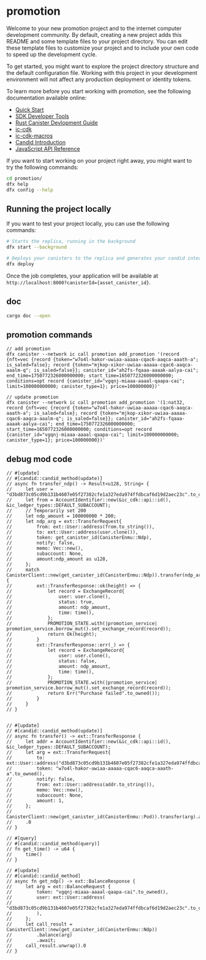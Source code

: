 # promotion

Welcome to your new promotion project and to the internet computer development community. By default, creating a new project adds this README and some template files to your project directory. You can edit these template files to customize your project and to include your own code to speed up the development cycle.

To get started, you might want to explore the project directory structure and the default configuration file. Working with this project in your development environment will not affect any production deployment or identity tokens.

To learn more before you start working with promotion, see the following documentation available online:

- [Quick Start](https://smartcontracts.org/docs/quickstart/quickstart-intro.html)
- [SDK Developer Tools](https://smartcontracts.org/docs/developers-guide/sdk-guide.html)
- [Rust Canister Devlopment Guide](https://smartcontracts.org/docs/rust-guide/rust-intro.html)
- [ic-cdk](https://docs.rs/ic-cdk)
- [ic-cdk-macros](https://docs.rs/ic-cdk-macros)
- [Candid Introduction](https://smartcontracts.org/docs/candid-guide/candid-intro.html)
- [JavaScript API Reference](https://erxue-5aaaa-aaaab-qaagq-cai.raw.ic0.app)

If you want to start working on your project right away, you might want to try the following commands:

```bash
cd promotion/
dfx help
dfx config --help
```

## Running the project locally

If you want to test your project locally, you can use the following commands:

```bash
# Starts the replica, running in the background
dfx start --background

# Deploys your canisters to the replica and generates your candid interface
dfx deploy
```

Once the job completes, your application will be available at `http://localhost:8000?canisterId={asset_canister_id}`.

## doc
```bash
cargo doc --open 
```

## promotion commands
```
// add promotion 
dfx canister --network ic call promotion add_promotion '(record {nft=vec {record {token="w7o4l-hakor-uwiaa-aaaaa-cqac6-aaqca-aaath-a"; is_saled=false}; record {token="mjkop-xikor-uwiaa-aaaaa-cqac6-aaqca-aaalm-q"; is_saled=false}}; canister_id="ah2fs-fqaaa-aaaak-aalya-cai"; end_time=1750772326000000000; start_time=1650772326000000000; conditions=opt record {canister_id="vgqnj-miaaa-aaaal-qaapa-cai"; limit=100000000000; canister_type=1}; price=100000000})'

// update promotion 
dfx canister --network ic call promotion add_promotion '(1:nat32, record {nft=vec {record {token="w7o4l-hakor-uwiaa-aaaaa-cqac6-aaqca-aaath-a"; is_saled=false}; record {token="mjkop-xikor-uwiaa-aaaaa-cqac6-aaqca-aaalm-q"; is_saled=false}}; canister_id="ah2fs-fqaaa-aaaak-aalya-cai"; end_time=1750772326000000000; start_time=1650772326000000000; conditions=opt record {canister_id="vgqnj-miaaa-aaaal-qaapa-cai"; limit=100000000000; canister_type=1}; price=100000000})'

```

## debug mod code
~~~
// #[update]
// #[candid::candid_method(update)]
// async fn transfer_ndp() -> Result<u128, String> {
//     let user = "d3bd873c05cd9b131b4607e05f27382cfe1a327eda974ffdbcaf6d19d2aec23c".to_owned();
//     let from = AccountIdentifier::new(&ic_cdk::api::id(), &ic_ledger_types::DEFAULT_SUBACCOUNT);
//     // Temporarily set 200
//     let ndp_amount = 100000000 * 200;
//     let ndp_arg = ext::TransferRequest{
//         from: ext::User::address(from.to_string()),
//         to: ext::User::address(user.clone()),
//         token: get_canister_id(CanisterEnmu::Ndp),
//         notify: false,
//         memo: Vec::new(),
//         subaccount: None,
//         amount:ndp_amount as u128,
//     };
//     match CanisterClient::new(get_canister_id(CanisterEnmu::Ndp)).transfer(ndp_arg).await.unwrap().0 {
//         ext::TransferResponse::ok(height) => {
//             let record = ExchangeRecord{
//                 user: user.clone(),
//                 status: true,
//                 amount: ndp_amount,
//                 time: time(),
//             };
//             PROMOTION_STATE.with(|promotion_service| promotion_service.borrow_mut().set_exchange_record(record));
//             return Ok(height);
//         }
//         ext::TransferResponse::err(_) => {
//             let record = ExchangeRecord{
//                 user: user.clone(),
//                 status: false,
//                 amount: ndp_amount,
//                 time: time(),
//             };
//             PROMOTION_STATE.with(|promotion_service| promotion_service.borrow_mut().set_exchange_record(record));
//             return Err("Purchase failed".to_owned());
//         }
//     }
// }


// #[update]
// #[candid::candid_method(update)]
// async fn transfer() -> ext::TransferResponse {
//     let addr = AccountIdentifier::new(&ic_cdk::api::id(), &ic_ledger_types::DEFAULT_SUBACCOUNT);
//     let arg = ext::TransferRequest{
//         to: ext::User::address("d3bd873c05cd9b131b4607e05f27382cfe1a327eda974ffdbcaf6d19d2aec23c".to_owned()),
//         token: "w7o4l-hakor-uwiaa-aaaaa-cqac6-aaqca-aaath-a".to_owned(),
//         notify: false,
//         from: ext::User::address(addr.to_string()),
//         memo: Vec::new(),
//         subaccount: None,
//         amount: 1,
//     };
//     CanisterClient::new(get_canister_id(CanisterEnmu::Pod)).transfer(arg).await.unwrap()
//     .0
// }

// #[query]
// #[candid::candid_method(query)]
// fn get_time() -> u64 {
//     time()
// }

// #[update]
// #[candid::candid_method]
// async fn get_ndp() -> ext::BalanceResponse {
//     let arg = ext::BalanceRequest {
//         token: "vgqnj-miaaa-aaaal-qaapa-cai".to_owned(),
//         user: ext::User::address(
//             "d3bd873c05cd9b131b4607e05f27382cfe1a327eda974ffdbcaf6d19d2aec23c".to_owned(),
//         ),
//     };
//     let call_result = CanisterClient::new(get_canister_id(CanisterEnmu::Ndp))
//         .balance(arg)
//         .await;
//     call_result.unwrap().0
// }

~~~
